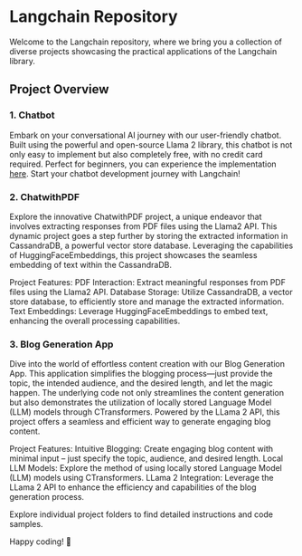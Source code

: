 # Langchain Repository

Welcome to the Langchain repository, where we bring you a collection of diverse projects showcasing the practical applications of the Langchain library.

## Project Overview

### 1. Chatbot

Embark on your conversational AI journey with our user-friendly chatbot. Built using the powerful and open-source Llama 2 library, this chatbot is not only easy to implement but also completely free, with no credit card required. Perfect for beginners, you can experience the implementation [here](https://huggingface.co/spaces/Divy27/Langchain_Q-A_Chatbot). Start your chatbot development journey with Langchain!

### 2. ChatwithPDF

Explore the innovative ChatwithPDF project, a unique endeavor that involves extracting responses from PDF files using the Llama2 API. This dynamic project goes a step further by storing the extracted information in CassandraDB, a powerful vector store database. Leveraging the capabilities of HuggingFaceEmbeddings, this project showcases the seamless embedding of text within the CassandraDB.

Project Features:
PDF Interaction: Extract meaningful responses from PDF files using the Llama2 API.
Database Storage: Utilize CassandraDB, a vector store database, to efficiently store and manage the extracted information.
Text Embeddings: Leverage HuggingFaceEmbeddings to embed text, enhancing the overall processing capabilities.

### 3. Blog Generation App

Dive into the world of effortless content creation with our Blog Generation App. This application simplifies the blogging process—just provide the topic, the intended audience, and the desired length, and let the magic happen. The underlying code not only streamlines the content generation but also demonstrates the utilization of locally stored Language Model (LLM) models through CTransformers. Powered by the LLama 2 API, this project offers a seamless and efficient way to generate engaging blog content.

Project Features:
Intuitive Blogging: Create engaging blog content with minimal input – just specify the topic, audience, and desired length.
Local LLM Models: Explore the method of using locally stored Language Model (LLM) models using CTransformers.
LLama 2 Integration: Leverage the LLama 2 API to enhance the efficiency and capabilities of the blog generation process.

Explore individual project folders to find detailed instructions and code samples.

Happy coding! 🚀

